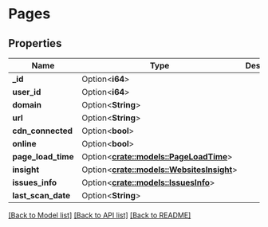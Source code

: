# Pages

## Properties

Name | Type | Description | Notes
------------ | ------------- | ------------- | -------------
**_id** | Option<**i64**> |  | [optional]
**user_id** | Option<**i64**> |  | [optional]
**domain** | Option<**String**> |  | [optional]
**url** | Option<**String**> |  | [optional]
**cdn_connected** | Option<**bool**> |  | [optional]
**online** | Option<**bool**> |  | [optional]
**page_load_time** | Option<[**crate::models::PageLoadTime**](PageLoadTime.md)> |  | [optional]
**insight** | Option<[**crate::models::WebsitesInsight**](Websites_insight.md)> |  | [optional]
**issues_info** | Option<[**crate::models::IssuesInfo**](IssuesInfo.md)> |  | [optional]
**last_scan_date** | Option<**String**> |  | [optional]

[[Back to Model list]](../README.md#documentation-for-models) [[Back to API list]](../README.md#documentation-for-api-endpoints) [[Back to README]](../README.md)


